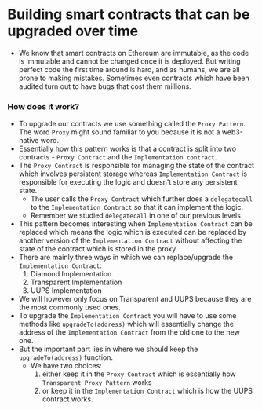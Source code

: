 # Building smart contracts that can be upgraded over time
- We know that smart contracts on Ethereum are immutable, as the code is immutable and cannot be changed once it is deployed.
    But writing perfect code the first time around is hard, and as humans, we are all prone to making mistakes.
    Sometimes even contracts which have been audited turn out to have bugs that cost them millions.

### How does it work?
- To upgrade our contracts we use something called the ``Proxy Pattern``.
    The word ``Proxy`` might sound familiar to you because it is not a web3-native word.
- Essentially how this pattern works is that a contract is split into two contracts - ``Proxy Contract`` and the ``Implementation contract``.
- The ``Proxy Contract`` is responsible for managing the state of the contract which involves persistent storage whereas ``Implementation Contract`` is responsible for executing the logic and doesn't store any persistent state.
    - The user calls the ``Proxy Contract`` which further does a ``delegatecall`` to the ``Implementation Contract`` so that it can implement the logic.
    - Remember we studied ``delegatecall`` in one of our previous levels
- This pattern becomes interesting when ``Implementation Contract`` can be replaced which means the logic which is executed can be replaced by another version of the ``Implementation Contract`` without affecting the state of the contract which is stored in the proxy.
- There are mainly three ways in which we can replace/upgrade the ``Implementation Contract``:
    1. Diamond Implementation
    1. Transparent Implementation
    1. UUPS Implementation
- We will however only focus on Transparent and UUPS because they are the most commonly used ones.
- To upgrade the ``Implementation Contract`` you will have to use some methods like ``upgradeTo(address)`` which will essentially change the address of the ``Implementation Contract`` from the old one to the new one.
- But the important part lies in where we should keep the ``upgradeTo(address)`` function.
    - We have two choices:
        1. either keep it in the ``Proxy Contract`` which is essentially how ``Transparent Proxy Pattern`` works
        1. or keep it in the ``Implementation Contract`` which is how the UUPS contract works.